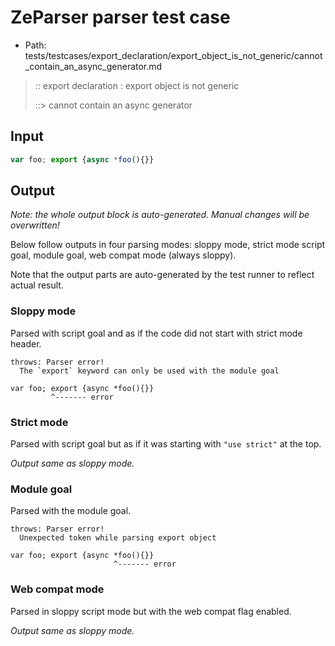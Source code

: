 # ZeParser parser test case

- Path: tests/testcases/export_declaration/export_object_is_not_generic/cannot_contain_an_async_generator.md

> :: export declaration : export object is not generic
>
> ::> cannot contain an async generator

## Input

`````js
var foo; export {async *foo(){}}
`````

## Output

_Note: the whole output block is auto-generated. Manual changes will be overwritten!_

Below follow outputs in four parsing modes: sloppy mode, strict mode script goal, module goal, web compat mode (always sloppy).

Note that the output parts are auto-generated by the test runner to reflect actual result.

### Sloppy mode

Parsed with script goal and as if the code did not start with strict mode header.

`````
throws: Parser error!
  The `export` keyword can only be used with the module goal

var foo; export {async *foo(){}}
         ^------- error
`````

### Strict mode

Parsed with script goal but as if it was starting with `"use strict"` at the top.

_Output same as sloppy mode._

### Module goal

Parsed with the module goal.

`````
throws: Parser error!
  Unexpected token while parsing export object

var foo; export {async *foo(){}}
                       ^------- error
`````


### Web compat mode

Parsed in sloppy script mode but with the web compat flag enabled.

_Output same as sloppy mode._
